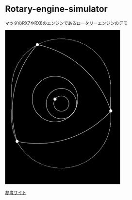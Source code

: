# Rotary-engine-simulator
マツダのRX7やRX8のエンジンであるロータリーエンジンのデモ

![./demo.gif](./demo.gif)

[参考サイト](http://yamatyuu.net/car/engin/13b/index.html)